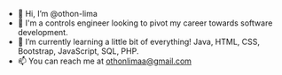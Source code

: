 - 👋 Hi, I’m @othon-lima
- :construction_worker: I'm a controls engineer looking to pivot my career towards software development.
- 🌱 I’m currently learning a little bit of everything! Java, HTML, CSS, Bootstrap, JavaScript, SQL, PHP.
- 📫 You can reach me at othonlimaa@gmail.com

<!---
othon-lima/othon-lima is a ✨ special ✨ repository because its `README.md` (this file) appears on your GitHub profile.
You can click the Preview link to take a look at your changes.
--->
